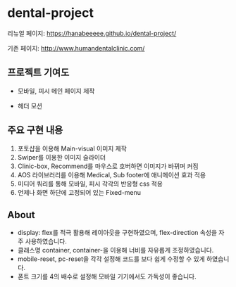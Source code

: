 # dental-project

리뉴얼 페이지: https://hanabeeeee.github.io/dental-project/


기존 페이지: http://www.humandentalclinic.com/

## 프로젝트 기여도

- 모바일, 피시 메인 페이지 제작

- 헤더 모션

## 주요 구현 내용

1. 포토샵을 이용해 Main-visual 이미지 제작
2. Swiper를 이용한 이미지 슬라이더
3. Clinic-box, Recommend를 마우스로 호버하면 이미지가 바뀌며 커짐
4. AOS 라이브러리를 이용해 Medical, Sub footer에 애니메이션 효과 적용
5. 미디어 쿼리를 통해 모바일, 피시 각각의 반응형 css 적용
6. 언제나 화면 하단에 고정되어 있는 Fixed-menu


## About

- display: flex를 적극 활용해 레이아웃을 구현하였으며, flex-direction 속성을 자주 사용하였습니다.
- 클래스명 container, container-을 이용해 너비를 자유롭게 조정하였습니다.
- mobile-reset, pc-reset을 각각 설정해 코드를 보다 쉽게 수정할 수 있게 하였습니다.
- 폰트 크기를 4의 배수로 설정해 모바일 기기에서도 가독성이 좋습니다.




